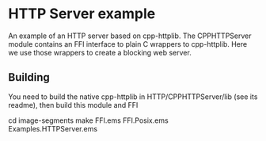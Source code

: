 # HTTP Server example

An example of an HTTP server based on cpp-httplib. 
The CPPHTTPServer module contains an FFI interface to plain C wrappers
to cpp-httplib. Here we use those wrappers to create a blocking web
server.

## Building

You need to build the native cpp-httplib in HTTP/CPPHTTPServer/lib (see
its readme), then build this module and FFI

cd image-segments
make FFI.ems FFI.Posix.ems Examples.HTTPServer.ems

